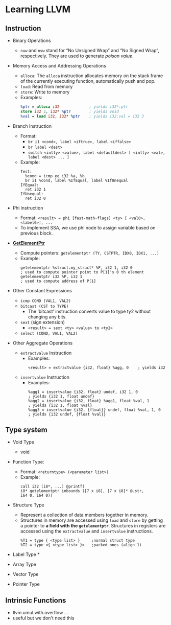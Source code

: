 # Learning LLVM
## Instruction
* Binary Operations
    * `nuw` and `nsw` stand for 
    “No Unsigned Wrap” and “No Signed Wrap”, respectively.
    They are used to generate *poison value*.

* Memory Access and Addressing Operations
    * `alloca`: The `alloca` instruction allocates memory on the stack frame of the currently executing function, 
    automatically push and pop.
    * `load`:  Read from memory
    * `store`: Write to memory
    * Examples:
        ```llvm
        %ptr = alloca i32             ; yields i32*:ptr
        store i32 3, i32* %ptr        ; yields void
        %val = load i32, i32* %ptr    ; yields i32:val = i32 3
        ```
  
* Branch Instruction
    * Format: 
        * `br i1 <cond>, label <iftrue>, label <iffalse>`  
        * `br label <dest>` 
        * `switch <intty> <value>, label <defaultdest> [ <intty> <val>, label <dest> ... ]`
    * Example:
        ```
        Test:
          %cond = icmp eq i32 %a, %b
          br i1 %cond, label %IfEqual, label %IfUnequal
        IfEqual:
          ret i32 1
        IfUnequal:
          ret i32 0
        ``` 
      
* Phi instruction
    * Format: 
    `<result> = phi [fast-math-flags] <ty> [ <val0>, <label0>], ...`
    * To implement SSA, we use phi node to assign variable 
    based on previous block.
* [**GetElementPtr**](https://llvm.org/docs/GetElementPtr.html)
    * Compute pointers: `getelementptr (TY, CSTPTR, IDX0, IDX1, ...)`
    * Example: 
        ``` 
        getelementptr %struct.my_struct* %P, i32 1, i32 0
      ; used to compute pointer point to P[1]'s 0 th element
        getelementptr i32 %P, i32 1
      ; used to compute address of P[1]    
        ```
* Other Constant Expressions
    * `icmp COND (VAL1, VAL2)`
    * `bitcast (CST to TYPE)`
        * The ‘bitcast’ instruction converts value to type ty2 without changing any bits.
    * `sext` (sign extension)
        * `<result> = sext <ty> <value> to <ty2> `
    * `select (COND, VAL1, VAL2)`
* Other Aggregate Operations
    * `extractvalue` Instruction
        * Examples:
            ```
            <result> = extractvalue {i32, float} %agg, 0    ; yields i32
            ```
    * `insertvalue` Instruction
        * Examples:
            ```
            %agg1 = insertvalue {i32, float} undef, i32 1, 0              ; yields {i32 1, float undef}
            %agg2 = insertvalue {i32, float} %agg1, float %val, 1         ; yields {i32 1, float %val}
            %agg3 = insertvalue {i32, {float}} undef, float %val, 1, 0    ; yields {i32 undef, {float %val}}
            ```
 

## Type system
* Void Type
    * void 
* Function Type: 
    * Format: `<returntype> (<parameter list>)`
    * Example:
         ```
        call i32 (i8*, ...) @printf(
      i8* getelementptr inbounds ([7 x i8], [7 x i8]* @.str, 
      i64 0, i64 0))
        ```
* Structure Type
    * Represent a collection of data members together in 
    memory.
    * Structures in memory are accessed using 
    `load` and `store` by getting a pointer to 
    **a field with the `getelementptr`**. 
    Structures in registers are accessed using 
    the `extractvalue` and `insertvalue` instructions.
        ```
        %T1 = type { <type list> }     ;normal struct type
        %T2 = type <{ <type list> }>   ;packed ones (align 1)
        ```

* Label Type
    * 
* Array Type
* Vector Type
* Pointer Type

## Intrinsic Functions
* llvm.umul.with.overflow ...
* useful but we don't need this